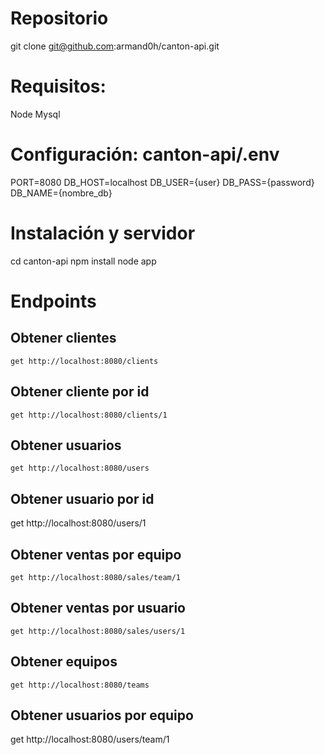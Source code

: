 # Repositorio

git clone git@github.com:armand0h/canton-api.git

# Requisitos:
Node
Mysql

# Configuración: canton-api/.env

PORT=8080
DB_HOST=localhost
DB_USER={user}
DB_PASS={password}
DB_NAME={nombre_db}

# Instalación y servidor

cd canton-api
npm install
node app

# Endpoints

## Obtener clientes
    get http://localhost:8080/clients
## Obtener cliente por id
    get http://localhost:8080/clients/1
## Obtener usuarios
    get http://localhost:8080/users
## Obtener usuario por id
get http://localhost:8080/users/1
## Obtener ventas por equipo
    get http://localhost:8080/sales/team/1
## Obtener ventas por usuario
    get http://localhost:8080/sales/users/1

## Obtener equipos
    get http://localhost:8080/teams
## Obtener usuarios por equipo
get http://localhost:8080/users/team/1
